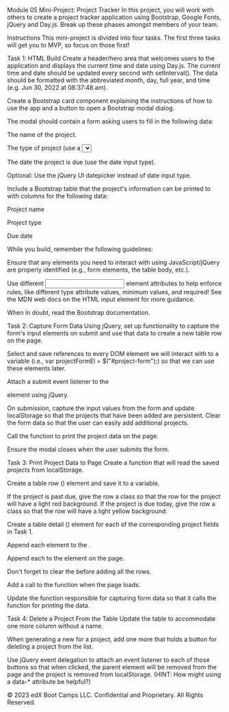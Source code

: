 Module 05 Mini-Project: Project Tracker
In this project, you will work with others to create a project tracker application using Bootstrap, Google Fonts, jQuery and Day.js. Break up these phases amongst members of your team.

Instructions
This mini-project is divided into four tasks. The first three tasks will get you to MVP, so focus on those first!

Task 1: HTML Build
Create a header/hero area that welcomes users to the application and displays the current time and date using Day.js. The current time and date should be updated every second with setInterval(). The data should be formatted with the abbreviated month, day, full year, and time (e.g. Jun 30, 2022 at 08:37:48 am).

Create a Bootstrap card component explaining the instructions of how to use the app and a button to open a Bootstrap modal dialog.

The modal should contain a form asking users to fill in the following data:

The name of the project.

The type of project (use a <select> drop-down).

The date the project is due (use the date input type).

Optional: Use the jQuery UI datepicker instead of date input type.

Include a Bootstrap table that the project's information can be printed to with columns for the following data:

Project name

Project type

Due date

While you build, remember the following guidelines:

Ensure that any elements you need to interact with using JavaScript/jQuery are properly identified (e.g., form elements, the table body, etc.).

Use different <input> element attributes to help enforce rules, like different type attribute values, minimum values, and required! See the MDN web docs on the HTML input element for more guidance.

When in doubt, read the Bootstrap documentation.

Task 2: Capture Form Data
Using jQuery, set up functionality to capture the form's input elements on submit and use that data to create a new table row on the page.

Select and save references to every DOM element we will interact with to a variable (i.e., var projectFormEl = $("#project-form");) so that we can use these elements later.

Attach a submit event listener to the <form> element using jQuery.

On submission, capture the input values from the form and update localStorage so that the projects that have been added are persistent. Clear the form data so that the user can easily add additional projects.

Call the function to print the project data on the page.

Ensure the modal closes when the user submits the form.

Task 3: Print Project Data to Page
Create a function that will read the saved projects from localStorage.

Create a table row (<tr>) element and save it to a variable.

If the project is past due, give the row a class so that the row for the project will have a light red background. If the project is due today, give the row a class so that the row will have a light yellow background.

Create a table detail (<td>) element for each of the corresponding project fields in Task 1.

Append each <td> element to the <tr>.

Append each <tr> to the <tbody> element on the page.

Don't forget to clear the <tbody> before adding all the rows.

Add a call to the function when the page loads.

Update the function responsible for capturing form data so that it calls the function for printing the data.

Task 4: Delete a Project From the Table
Update the table to accommodate one more column without a name.

When generating a new <tr> for a project, add one more <td> that holds a button for deleting a project from the list.

Use jQuery event delegation to attach an event listener to each of those buttons so that when clicked, the parent <tr> element will be removed from the page and the project is removed from localStorage. (HINT: How might using a data-\* attribute be helpful?)

© 2023 edX Boot Camps LLC. Confidential and Proprietary. All Rights Reserved.
